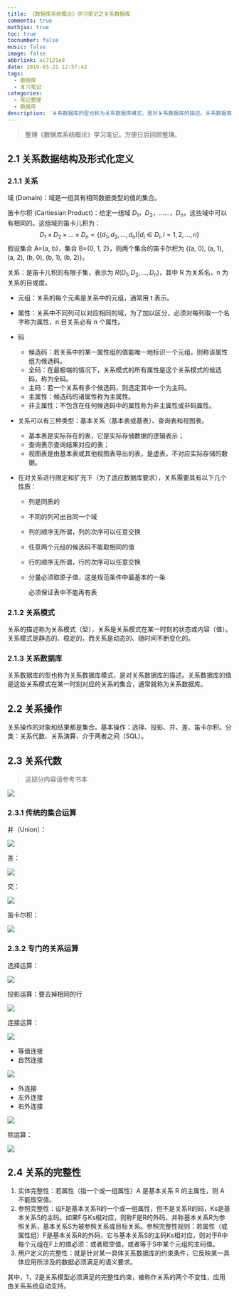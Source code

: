 ```yaml
---
title: 《数据库系统概论》学习笔记之关系数据库
comments: true
mathjax: true
toc: true
tocnumber: false
music: false
image: false
abbrlink: ac7121e8
date: 2019-03-21 12:57:42
tags:
  - 数据库
  - 复习笔记
categories: 
  - 笔记整理
  - 数据库
description: '关系数据库的型也称为关系数据库模式，是对关系数据库的描述。关系数据库的值是这些关系模式在某一时刻对应的关系的集合，通常就称为关系数据库。'
---
```


> 整理《数据库系统概论》学习笔记，方便日后回顾整理。



## 2.1 关系数据结构及形式化定义

### 2.1.1 关系

域 (Domain)：域是一组具有相同数据类型的值的集合。

笛卡尔积 (Cartiesian Product)：给定一组域 $D_1$，$D_2$，……，$D_n$，这些域中可以有相同的。这组域的笛卡儿积为：
$$
D_1\times D_2 \times ... \times D_n = \{ (d_1, d_2, ..., d_n) | d_i \in D_i, i=1, 2, ..., n\}
$$
假设集合 A={a, b}，集合 B={0, 1, 2}，则两个集合的笛卡尔积为 {(a, 0), (a, 1), (a, 2), (b, 0), (b, 1), (b, 2)}。

关系：是笛卡儿积的有限子集，表示为 $R(D_1, D_2, ..., D_n)$，其中 R 为关系名，n 为关系的目或度。

* 元组：关系的每个元素是关系中的元组，通常用 t 表示。

* 属性：关系中不同列可以对应相同的域，为了加以区分，必须对每列取一个名字称为属性，n 目关系必有 n 个属性。

* 码
  * 候选码：若关系中的某一属性组的值能唯一地标识一个元组，则称该属性组为候选码。
  * 全码：在最极端的情况下，关系模式的所有属性是这个关系模式的候选码，称为全码。
  * 主码：若一个关系有多个候选码，则选定其中一个为主码。
  * 主属性：候选码的诸属性称为主属性。
  * 非主属性：不包含在任何候选码中的属性称为非主属性或非码属性。

* 关系可以有三种类型：基本关系（基本表或基表）、查询表和视图表。
  * 基本表是实际存在的表，它是实际存储数据的逻辑表示；
  * 查询表示查询结果对应的表；
  * 视图表是由基本表或其他视图表导出的表，是虚表，不对应实际存储的数据。

* 在对关系进行限定和扩充下（为了适应数据库要求），关系需要具有以下几个性质：

  * 列是同质的

  * 不同的列可出自同一个域

  * 列的顺序无所谓，列的次序可以任意交换

  * 任意两个元组的候选码不能取相同的值

  * 行的顺序无所谓，行的次序可以任意交换

  * 分量必须取原子值，这是规范条件中最基本的一条

    必须保证表中不能再有表

### 2.1.2 关系模式

关系的描述称为关系模式（型），关系是关系模式在某一时刻的状态或内容（值）。关系模式是静态的、稳定的，而关系是动态的、随时间不断变化的。

### 2.1.3 关系数据库

关系数据库的型也称为关系数据库模式，是对关系数据库的描述。关系数据库的值是这些关系模式在某一时刻对应的关系的集合，通常就称为关系数据库。



## 2.2 关系操作

关系操作的对象和结果都是集合。基本操作：选择、投影、并、差、笛卡尔积。分类：关系代数、关系演算、介于两者之间（SQL）。



## 2.3 关系代数

> 这部分内容请参考书本

![](https://photo.hushhw.cn/images/Snipaste_2019-03-21_13-53-06.png)

### 2.3.1 传统的集合运算

并（Union）：

![](https://photo.hushhw.cn/images/Snipaste_2019-03-21_14-02-31.png)

差：

![](https://photo.hushhw.cn/images/Snipaste_2019-03-21_14-03-25.png)

交：

![](https://photo.hushhw.cn/images/Snipaste_2019-03-21_14-04-13.png)

笛卡尔积：

![](https://photo.hushhw.cn/images/Snipaste_2019-03-21_14-04-50.png)

### 2.3.2 专门的关系运算

选择运算：

![](https://photo.hushhw.cn/images/Snipaste_2019-03-21_14-11-38.png)

投影运算：要去掉相同的行

![](https://photo.hushhw.cn/images/Snipaste_2019-03-21_14-12-42.png)

连接运算：

![](https://photo.hushhw.cn/images/Snipaste_2019-03-21_14-13-25.png)

* 等值连接
* 自然连接

![](https://photo.hushhw.cn/images/Snipaste_2019-03-21_14-16-11.png)

* 外连接
* 左外连接
* 右外连接

![](https://photo.hushhw.cn/images/Snipaste_2019-03-21_14-18-22.png)

除运算：

![](https://photo.hushhw.cn/images/Snipaste_2019-03-21_14-23-36.png)

## 2.4 关系的完整性

1. 实体完整性：若属性（指一个或一组属性）A 是基本关系 R 的主属性，则 A 不能取空值。
2. 参照完整性：设F是基本关系R的一个或一组属性，但不是关系R的码，Ks是基本关系S的主码。如果F与Ks相对应，则称F是R的外码，并称基本关系R为参照关系，基本关系S为被参照关系或目标关系。参照完整性规则：若属性（或属性组）F是基本关系R的外码，它与基本关系S的主码Ks相对应，则对于R中每个元组在F上的值必须：或者取空值，或者等于S中某个元组的主码值。
3. 用户定义的完整性：就是针对某一具体关系数据库的约束条件，它反映某一具体应用所涉及的数据必须满足的语义要求。

其中，1，2是关系模型必须满足的完整性约束，被称作关系的两个不变性，应用由关系系统自动支持。


